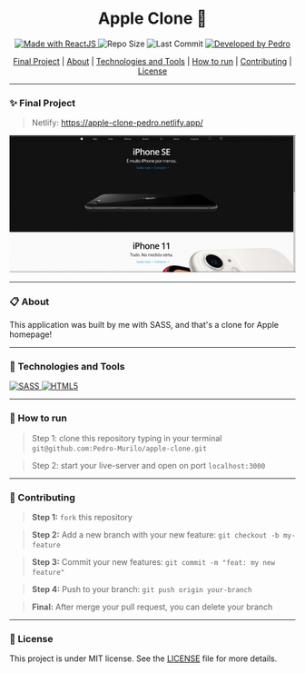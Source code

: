 <h1 align="center"><strong>Apple Clone 🍎 </strong></h1> 

<p align="center">
<a href="https://reactjs.org/">
  <img alt="Made with ReactJS" src="https://img.shields.io/badge/Made_with-SASS.js-000?style=for-the-badge&logo=sass" />
</a>

  <img alt="Repo Size" src="https://img.shields.io/github/repo-size/pedro-murilo/apple-clone?color=000&style=for-the-badge">
  
  <img alt="Last Commit" src="https://img.shields.io/github/last-commit/pedro-murilo/apple-clone?color=000&style=for-the-badge">
  
  <a href="https://github.com/Pedro-Murilo/">
    <img alt="Developed by Pedro" src="https://img.shields.io/badge/Dev-Pedro-%3498db?color=000&style=for-the-badge">
  </a>
</p>


<div align="center">
  <a href="#-final-project">Final Project</a> |
  <a href="#-about">About</a> |
  <a href="#-technologies-and-tools">Technologies and Tools</a> |
  <a href="#-how-to-run">How to run</a> |
  <a href="#-contributing">Contributing</a> |
  <a href="#-license">License</a> 
</div>


---
### ✨ Final Project
> Netlify: https://apple-clone-pedro.netlify.app/
<p align="center">
  <img src="https://github.com/Pedro-Murilo/apple-clone/blob/main/.github/apple-clone-vid.gif" alt="Apple clone gif" />
</p>

---
### 📋 About
This application was built by me with SASS, and that's a clone for Apple homepage!


---
### 🚀 Technologies and Tools
<a href="https://sass-lang.com/">
  <img alt="SASS" src="https://img.shields.io/badge/SASS%20-hotpink.svg?&style=for-the-badge&logo=SASS&logoColor=white"/>
</a>
<a href="https://developer.mozilla.org/pt-BR/docs/Web/HTML">
  <img alt="HTML5" src="https://img.shields.io/badge/HTML5-E34F26?style=for-the-badge&logo=html5&logoColor=white" />
</a>

---
### 📲 How to run
> Step 1: clone this repository typing in your terminal `git@github.com:Pedro-Murilo/apple-clone.git`

> Step 2: start your live-server and open on port `localhost:3000`

---
### 🌱 Contributing
> <strong>Step 1:</strong> `fork` this repository

> <strong>Step 2:</strong> Add a new branch with your new feature: `git checkout -b my-feature`

> <strong>Step 3:</strong> Commit your new features: `git commit -m "feat: my new feature"`

> <strong>Step 4:</strong> Push to your branch: `git push origin your-branch`

> <strong>Final:</strong> After merge your pull request, you can delete your branch

---
### 📄 License
This project is under MIT license. See the [LICENSE](https://github.com/Pedro-Murilo/apple-clone/blob/main/LICENSE) file for more details.


